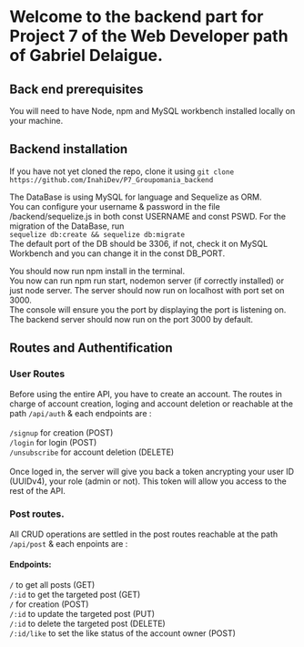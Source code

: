 # Welcome to the backend part for Project 7 of the Web Developer path of Gabriel Delaigue.

## Back end prerequisites

You will need to have Node, npm and MySQL workbench installed locally on your machine.

## Backend installation

If you have not yet cloned the repo, clone it using 
``` git clone https://github.com/InahiDev/P7_Groupomania_backend ```

The DataBase is using MySQL for language and Sequelize as ORM.</br>
You can configure your username & password in the file /backend/sequelize.js in both const USERNAME and const PSWD.
For the migration of the DataBase, run</br>
``` sequelize db:create && sequelize db:migrate ```</br>
The default port of the DB should be 3306, if not, check it on MySQL Workbench and you can change it in the const DB_PORT.

You should now run npm install in the terminal.</br>
You now can run npm run start, nodemon server (if correctly installed) or just node server. The server should now run on localhost with port set on 3000.</br>
The console will ensure you the port by displaying the port is listening on. The backend server should now run on the port 3000 by default.

## Routes and Authentification

### User Routes

Before using the entire API, you have to create an account. The routes in charge of account creation, loging and account deletion or reachable at the path ```/api/auth``` & each endpoints are :</br>
</br>
```/signup``` for creation (POST)</br>
```/login``` for login (POST)</br>
```/unsubscribe``` for account deletion (DELETE)</br>
</br>
Once loged in, the server will give you back a token ancrypting your user ID (UUIDv4), your role (admin or not). This token will allow you access to the rest of the API.</br>

### Post routes.

All CRUD operations are settled in the post routes reachable at the path ```/api/post``` & each enpoints are :</br>

#### Endpoints:

```/``` to get all posts (GET)</br>
```/:id``` to get the targeted post (GET)</br>
```/``` for creation (POST)</br>
```/:id``` to update the targeted post (PUT)</br>
```/:id``` to delete the targeted post (DELETE)</br>
```/:id/like``` to set the like status of the account owner (POST)</br>